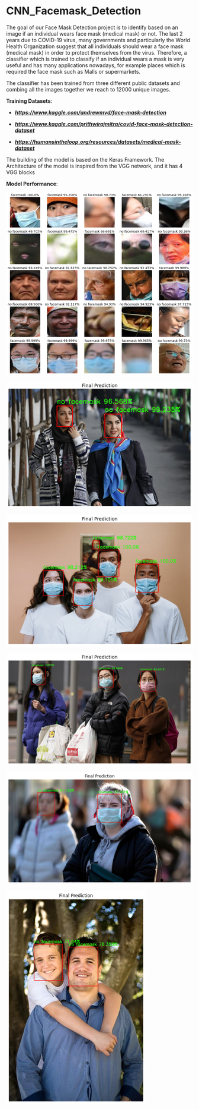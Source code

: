 # CNN_Facemask_Detection
The goal of our Face Mask Detection project is to identify based on an image if an individual
wears face mask (medical mask) or not. The last 2 years due to COVID-19 virus, many
governments and particularly the World Health Organization suggest that all individuals
should wear a face mask (medical mask) in order to protect themselves from the virus.
Therefore, a classifier which is trained to classify if an individual wears a mask is very useful
and has many applications nowadays, for example places which is required the face mask such
as Malls or supermarkets.


The classifier has been trained from three different public datasets and combing all the
images together we reach to 12000 unique images.


**Training Datasets**:
* ***https://www.kaggle.com/andrewmvd/face-mask-detection***
  
* ***https://www.kaggle.com/prithwirajmitra/covid-face-mask-detection-dataset***

* ***https://humansintheloop.org/resources/datasets/medical-mask-dataset***


The building of the model is based on the Keras Framework. The Architecture of the model
is inspired from the VGG network, and it has 4 VGG blocks



**Model Performance**:

![Example Image](images/im_1.png)

![Example Image](images/im_2.png)

![Example Image](images/im_3.png)

![Example Image](images/im_4.png)

![Example Image](images/im_5.png)

![Example Image](images/im_6.png)
